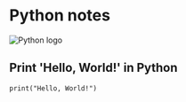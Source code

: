 # Python notes<br>
![Python logo](https://i0.wp.com/junilearning.com/wp-content/uploads/2020/06/python-programming-language.webp?fit=1920%2C1920&ssl=1)<br>
## Print 'Hello, World!' in Python<br>
```
print("Hello, World!")
```
